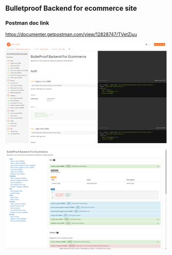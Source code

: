 ## Bulletproof Backend for ecommerce site

### Postman doc link

https://documenter.getpostman.com/view/12828747/TVetZjuu

![ss1](ss1.png)

![ss2](ss2.png)
